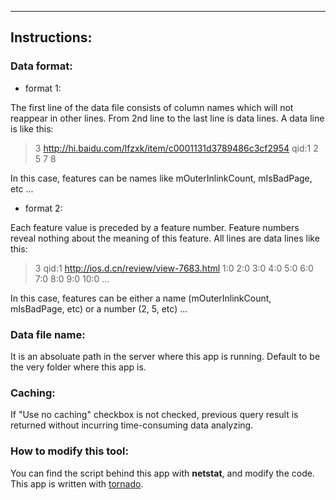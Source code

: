

---



## Instructions: 

### Data format:

* format 1:

The first line of the data file consists of  column names which will not reappear in other lines.
From 2nd line to the last line is data lines.
A data line is like this:

>  3	http://hi.baidu.com/lfzxk/item/c0001131d3789486c3cf2954	qid:1 2 5 7 8	


In this case, features can be names like mOuterInlinkCount, mIsBadPage, etc ...

* format 2:

Each feature value is preceded by a feature number. Feature numbers reveal nothing about the meaning of this feature.
All lines are data lines like this:

> 3 qid:1 http://ios.d.cn/review/view-7683.html 1:0 2:0 3:0 4:0 5:0 6:0 7:0 8:0 9:0 10:0 ... 

In this case, features can be either a name (mOuterInlinkCount, mIsBadPage, etc) or a number (2, 5, etc) ...

### Data file name:

It is an absoluate path in the server where this app is running. Default to be the very folder where this app is.

### Caching:

If "Use no caching" checkbox is not checked, previous query result is returned without incurring time-consuming data analyzing.


### How to modify this tool:

You can find the script behind this app with **netstat**, and modify the code. This app is written with [tornado](http://www.tornadoweb.cn/).






